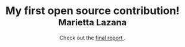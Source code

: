 <div align="center">
<h1>My first open source contribution!<br/><sub>Marietta Lazana</sub></h1>
Check out the 
<a href="https://github.com/mlazana/MyFirstContribution-Report/blob/master/pdf/My_First_Contribution.pdf"> final report </a> .